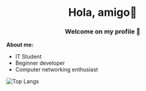 <h1 align ="center">Hola, amigo🙌</h1>
<h3 align ="center">Welcome on my profile 🩵</h3>

<b>About me:</b>

<ul>
  <li>IT Student</li>
  <li>Beginner developer</li>
  <li>Computer networking enthusiast</li>
</ul>

![Top Langs](https://github-readme-stats.vercel.app/api/top-langs/?username=mortikcz&layout=compact&theme=dark)
